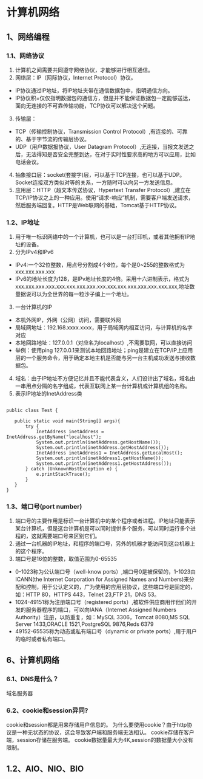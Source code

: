 # 计算机网络
## 1、网络编程
### 1.1、网络协议
1. 计算机之间需要共同遵守网络协议，才能够进行相互通信。
2. 网络层：IP（网际协议，Internet Protocol）协议。
* IP协议通过IP地址，将IP地址夹带在通信数据包中，指明通信方向。
* IP协议积=仅仅指明数据包的通信方，但是并不能保证数据包一定能够送达，面向无连接的不可靠传输功能，TCP协议可以解决这个问题。
3. 传输层：
* TCP（传输控制协议，Transmission Control Protocol）,有连接的、可靠的、基于字节流的传输层协议。
* UDP（用户数据报协议，User Datagram Protocol）,无连接，当报文发送之后，无法得知是否安全完整到达，在对于实时性要求高的地方可以应用，比如电话会议。
4. 抽象接口层：socket(套接字)层，可以基于TCP连接，也可以基于UDP。Socket连接双方类似对等的关系，一方随时可以向另一方发送信息。
5. 应用层：HTTP（超文本传送协议，Hypertext Transfer Protocol）,建立在TCP/IP协议之上的一种应用。使用“请求-响应”机制，需要客户端发送请求，然后服务端回复。HTTP是Web联网的基础，Tomcat基于HTTP协议。
### 1.2、IP地址
1. 用于唯一标识网络中的一个计算机，也可以是一台打印机，或者其他拥有IP地址的设备。
2. 分为IPv4和IPv6
* IPv4:一个32位整数，用点号分割成4个8位，每个是0~255的整数格式为xxx.xxx.xxx.xxx
* IPv6的地址长度为128，是IPv地址长度的4倍。采用十六进制表示，格式为xxx.xxx.xxx.xxx.xxx.xxx.xxx.xxx.xxx.xxx.xxx.xxx.xxx.xxx.xxx.xxx,地址数量据说可以为全世界的每一粒沙子编上一个地址。
3. 一台计算机的IP
* 本机外网IP，外网（公网）访问，需要联外网
* 局域网地址：192.168.xxxx.xxxx，用于局域网内相互访问，与计算机的名字对应
* 本地回路地址：127.0.0.1（对应名为localhost）,不需要联网，可以直接访问
* 举例：使用ping 127.0.0.1来测试本地回路地址；ping是建立在TCP/IP上应用层的一个服务命令，用于确定本地主机是否能与另一台主机成功发送与接收数据包。
4. 域名：由于IP地址不方便记忆并且不能代表含义，人们设计出了域名，域名由一串用点分隔的名字组成，代表互联网上某一台计算机或计算机组的名称。
5. 表示IP地址的InetAddress类
 ```
 
public class Test {

    public static void main(String[] args){
        try {
            InetAddress inetAddress = InetAddress.getByName("localhost");
            System.out.println(inetAddress.getHostName());
            System.out.println(inetAddress.getHostAddress());
            InetAddress inetAddress1 = InetAddress.getLocalHost();
            System.out.println(inetAddress1.getHostName());
            System.out.println(inetAddress1.getHostAddress());
        } catch (UnknownHostException e) {
            e.printStackTrace();
        }
    }
}
 ```
 ### 1.3、端口号(port number)
 1. 端口号的主要作用是标识一台计算机中的某个程序或者进程。IP地址只能表示某台计算机，但是这台计算机是可以同时提供多个服务，可以同时运行多个进程的，这就需要端口号来区别它们。
 2. 通过一台机器的IP地址，和程序的端口号，另外的机器才能访问到这台机器上的这个程序。
 3. 端口号是16位的整数，取值范围为0-65535
* 0-1023称为公认端口号（well-know ports）,端口号0是被保留的，1-1023由ICANN(the Internet Corporation for Assigned Names and Numbers)来分配和控制，用于公认定义的，广为使用的应用层协议，这些端口号是固定的，如：HTTP 80，HTTPS 443，TeInet 23,FTP 21，DNS 53。
* 1024-49151称为注册端口号（registered ports）,被软件供应商用作他们的开发的服务器程序的端口，可以向IANA（Internet Assigned Numbers Authority）注册，以防重复，如：MySQL 3306，Tomcat 8080,MS SQL Server 1433,ORACLE 1521,PostgreSQL 9876,Reds 6379
* 49152-65535称为动态或私有端口号（dynamic or private ports）,用于用户的临时或者私有端口。
## 6、计算机网络
### 6.1、DNS是什么？
域名服务器
### 6.2、cookie和session异同?
cookie和session都是用来存储用户信息的。
为什么要使用cookie？由于http协议是一种无状态的协议，这会导致客户端和服务端无法相认。
cookie存储在客户端，session存储在服务端。
cookie数据量最大为4K,session的数据量大小没有限制。
## 1.2、AIO、NIO、BIO


